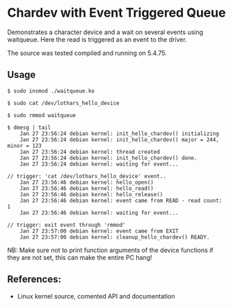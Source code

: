 # Chardev with Event Triggered Queue

Demonstrates a character device and a wait on several events using
waitqueue. Here the read is triggered as an event to the driver.  

The source was tested compiled and running on 5.4.75.  

## Usage

```
$ sudo insmod ./waitqueue.ko

$ sudo cat /dev/lothars_hello_device

$ sudo rmmod waitqueue

$ dmesg | tail
    Jan 27 23:56:24 debian kernel: init_hello_chardev() initializing
    Jan 27 23:56:24 debian kernel: init_hello_chardev() major = 244, minor = 123
    Jan 27 23:56:24 debian kernel: thread created
    Jan 27 23:56:24 debian kernel: init_hello_chardev() done.
    Jan 27 23:56:24 debian kernel: waiting for event...

// trigger: 'cat /dev/lothars_hello_device' event..
    Jan 27 23:56:46 debian kernel: hello_open()
    Jan 27 23:56:46 debian kernel: hello_read()
    Jan 27 23:56:46 debian kernel: hello_release()
    Jan 27 23:56:46 debian kernel: event came from READ - read count: 1
    Jan 27 23:56:46 debian kernel: waiting for event...

// trigger: exit event through 'rmmod'
    Jan 27 23:57:00 debian kernel: event came from EXIT
    Jan 27 23:57:00 debian kernel: cleanup_hello_chardev() READY.
```

NB: Make sure not to print function arguments of the device functions if they are not set, this can make the entire PC hang!  

## References:
 * Linux kernel source, comented API and documentation
